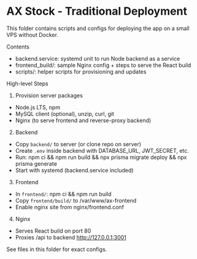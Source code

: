 # AX Stock - Traditional Deployment

This folder contains scripts and configs for deploying the app on a small VPS without Docker.

Contents

- backend.service: systemd unit to run Node backend as a service
- frontend_build/: sample Nginx config + steps to serve the React build
- scripts/: helper scripts for provisioning and updates

High-level Steps

1. Provision server packages

- Node.js LTS, npm
- MySQL client (optional), unzip, curl, git
- Nginx (to serve frontend and reverse-proxy backend)

2. Backend

- Copy `backend/` to server (or clone repo on server)
- Create `.env` inside backend with DATABASE_URL, JWT_SECRET, etc.
- Run: npm ci && npm run build && npx prisma migrate deploy && npx prisma generate
- Start with systemd (backend.service included)

3. Frontend

- In `frontend/`: npm ci && npm run build
- Copy `frontend/build/` to /var/www/ax-frontend
- Enable nginx site from nginx/frontend.conf

4. Nginx

- Serves React build on port 80
- Proxies /api to backend http://127.0.0.1:3001

See files in this folder for exact configs.
